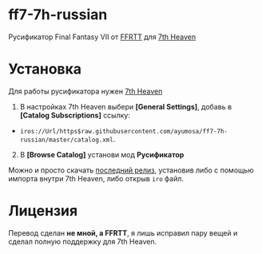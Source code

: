 # ff7-7h-russian
Русификатор Final Fantasy VII от [FFRTT](https://ffrtt.ru/) для [7th Heaven](https://7thheaven.rocks/)

# Установка
Для работы русификатора нужен [7th Heaven](https://7thheaven.rocks/#download7h)

1. В настройках 7th Heaven выбери **[General Settings]**, добавь в **[Catalog Subscriptions]** ссылку: 
- `iros://Url/https$raw.githubusercontent.com/ayumosa/ff7-7h-russian/master/catalog.xml`.
2. В **[Browse Catalog]** установи мод **Русификатор**

Можно и просто скачать [последний релиз](https://github.com/ayumosa/ff7-7h-russian/releases/latest/), установив либо с помощью импорта внутри 7th Heaven, либо открыв `iro` файл. 

# Лицензия
Перевод сделан **не мной, а FFRTT**, я лишь исправил пару вещей и сделал полную поддержку для 7th Heaven.
